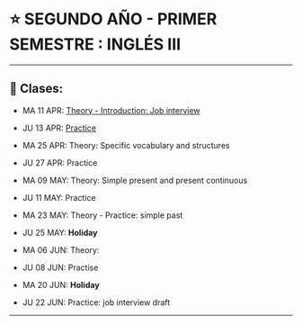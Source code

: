 # :star: SEGUNDO AÑO - PRIMER SEMESTRE : INGLÉS III

---

## :book: Clases:

- MA 11 APR: [Theory - Introduction: Job interview](https://github.com/eugenia1984/UTN-FRSR-Programacion/blob/main/2do_anio_1er_semestre/ingles_3/job_interview.md)

- JU 13 APR: [Practice](https://github.com/eugenia1984/UTN-FRSR-Programacion/blob/main/2do_anio_1er_semestre/ingles_3/job_interview.md)

- MA 25 APR: Theory: Specific vocabulary and structures

- JU 27 APR: Practice

- MA 09 MAY: Theory: Simple present and present continuous

- JU 11 MAY: Practice

- MA 23 MAY: Theory - Practice: simple past

- JU 25 MAY: **Holiday**

- MA 06 JUN: Theory: 

- JU 08 JUN: Practise

- MA 20 JUN: **Holiday**

- JU 22 JUN: Practice: job interview draft

---
